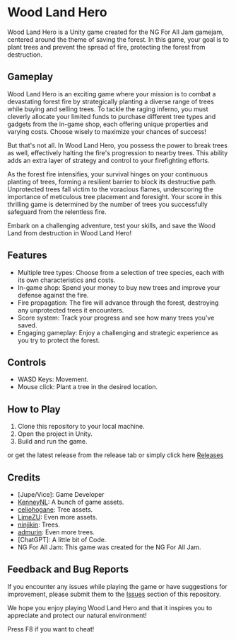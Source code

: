 # Wood Land Hero

Wood Land Hero is a Unity game created for the NG For All Jam gamejam, centered around the theme of saving the forest. In this game, your goal is to plant trees and prevent the spread of fire, protecting the forest from destruction. 

## Gameplay

Wood Land Hero is an exciting game where your mission is to combat a devastating forest fire by strategically planting a diverse range of trees while buying and selling trees. To tackle the raging inferno, you must cleverly allocate your limited funds to purchase different tree types and gadgets from the in-game shop, each offering unique properties and varying costs. Choose wisely to maximize your chances of success!

But that's not all. In Wood Land Hero, you possess the power to break trees as well, effectively halting the fire's progression to nearby trees. This ability adds an extra layer of strategy and control to your firefighting efforts.

As the forest fire intensifies, your survival hinges on your continuous planting of trees, forming a resilient barrier to block its destructive path. Unprotected trees fall victim to the voracious flames, underscoring the importance of meticulous tree placement and foresight. Your score in this thrilling game is determined by the number of trees you successfully safeguard from the relentless fire.

Embark on a challenging adventure, test your skills, and save the Wood Land from destruction in Wood Land Hero!

## Features

- Multiple tree types: Choose from a selection of tree species, each with its own characteristics and costs.
- In-game shop: Spend your money to buy new trees and improve your defense against the fire.
- Fire propagation: The fire will advance through the forest, destroying any unprotected trees it encounters.
- Score system: Track your progress and see how many trees you've saved.
- Engaging gameplay: Enjoy a challenging and strategic experience as you try to protect the forest.

## Controls

- WASD Keys: Movement.
- Mouse click: Plant a tree in the desired location.

## How to Play

1. Clone this repository to your local machine.
2. Open the project in Unity.
3. Build and run the game.

or get the latest release from the release tab or simply click here [Releases](https://github.com/xVice/WoodlandHero/releases)

## Credits

- [Jupe/Vice]: Game Developer
- [KenneyNL](https://www.kenney.nl/): A bunch of game assets.
- [celiohogane](https://celiohogane.itch.io/top-down-tree-assets): Tree assets.
- [LimeZU](https://limezu.itch.io/): Even more assets.
- [ninjikin](https://ninjikin.itch.io/trees): Trees.
- [admurin](https://admurin.itch.io/): Even more trees.
- [ChatGPT]: A little bit of Code.
- NG For All Jam: This game was created for the NG For All Jam.

## Feedback and Bug Reports

If you encounter any issues while playing the game or have suggestions for improvement, please submit them to the [Issues](https://github.com/xVice/WoodlandHero/issues) section of this repository.

We hope you enjoy playing Wood Land Hero and that it inspires you to appreciate and protect our natural environment!

Press F8 if you want to cheat!